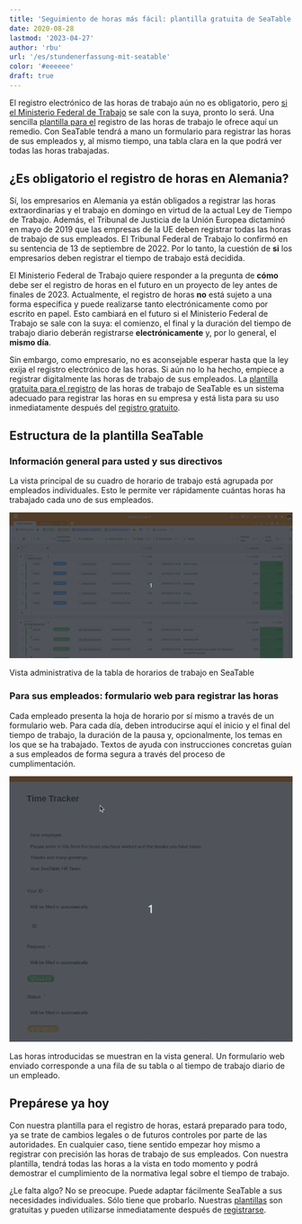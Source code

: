 ```yaml
---
title: 'Seguimiento de horas más fácil: plantilla gratuita de SeaTable - SeaTable'
date: 2020-08-28
lastmod: '2023-04-27'
author: 'rbu'
url: '/es/stundenerfassung-mit-seatable'
color: '#eeeeee'
draft: true
---
```


El registro electrónico de las horas de trabajo aún no es obligatorio, pero [si el Ministerio Federal de Trabajo](https://www.tagesschau.de/wirtschaft/unternehmen/arbeitszeit-erfassung-heil-101.html) se sale con la suya, pronto lo será. Una sencilla [plantilla para el](https://seatable.io/es/arbeitszeiterfassung/) registro de las horas de trabajo le ofrece aquí un remedio. Con SeaTable tendrá a mano un formulario para registrar las horas de sus empleados y, al mismo tiempo, una tabla clara en la que podrá ver todas las horas trabajadas.

## ¿Es obligatorio el registro de horas en Alemania?

Sí, los empresarios en Alemania ya están obligados a registrar las horas extraordinarias y el trabajo en domingo en virtud de la actual Ley de Tiempo de Trabajo. Además, el Tribunal de Justicia de la Unión Europea dictaminó en mayo de 2019 que las empresas de la UE deben registrar todas las horas de trabajo de sus empleados. El Tribunal Federal de Trabajo lo confirmó en su sentencia de 13 de septiembre de 2022. Por lo tanto, la cuestión de **si** los empresarios deben registrar el tiempo de trabajo está decidida.

El Ministerio Federal de Trabajo quiere responder a la pregunta de **cómo** debe ser el registro de horas en el futuro en un proyecto de ley antes de finales de 2023. Actualmente, el registro de horas **no** está sujeto a una forma específica y puede realizarse tanto electrónicamente como por escrito en papel. Esto cambiará en el futuro si el Ministerio Federal de Trabajo se sale con la suya: el comienzo, el final y la duración del tiempo de trabajo diario deberán registrarse **electrónicamente** y, por lo general, el **mismo día**.

Sin embargo, como empresario, no es aconsejable esperar hasta que la ley exija el registro electrónico de las horas. Si aún no lo ha hecho, empiece a registrar digitalmente las horas de trabajo de sus empleados. La [plantilla gratuita para el registro](https://seatable.io/es/vorlage/fyp0x2y-s-ut3m-wcbpzbq/) de las horas de trabajo de SeaTable es un sistema adecuado para registrar las horas en su empresa y está lista para su uso inmediatamente después del [registro gratuito](https://seatable.io/es/registrierung/).

## Estructura de la plantilla SeaTable

### Información general para usted y sus directivos

La vista principal de su cuadro de horario de trabajo está agrupada por empleados individuales. Esto le permite ver rápidamente cuántas horas ha trabajado cada uno de sus empleados.

![Vista de administración para el registro del tiempo de trabajo](images/Working-Time-Admin-View.gif)

Vista administrativa de la tabla de horarios de trabajo en SeaTable

### Para sus empleados: formulario web para registrar las horas

Cada empleado presenta la hoja de horario por sí mismo a través de un formulario web. Para cada día, deben introducirse aquí el inicio y el final del tiempo de trabajo, la duración de la pausa y, opcionalmente, los temas en los que se ha trabajado. Textos de ayuda con instrucciones concretas guían a sus empleados de forma segura a través del proceso de cumplimentación.

![Registro del tiempo de trabajo mediante formulario web en la aplicación para empleados](images/Arbeitszeiterfassung.gif)

Las horas introducidas se muestran en la vista general. Un formulario web enviado corresponde a una fila de su tabla o al tiempo de trabajo diario de un empleado.

## Prepárese ya hoy

Con nuestra plantilla para el registro de horas, estará preparado para todo, ya se trate de cambios legales o de futuros controles por parte de las autoridades. En cualquier caso, tiene sentido empezar hoy mismo a registrar con precisión las horas de trabajo de sus empleados. Con nuestra plantilla, tendrá todas las horas a la vista en todo momento y podrá demostrar el cumplimiento de la normativa legal sobre el tiempo de trabajo.

¿Le falta algo? No se preocupe. Puede adaptar fácilmente SeaTable a sus necesidades individuales. Sólo tiene que probarlo. Nuestras [plantillas](https://seatable.io/es/vorlagen/) son gratuitas y pueden utilizarse inmediatamente después de [registrarse](https://seatable.io/es/registrierung/).

